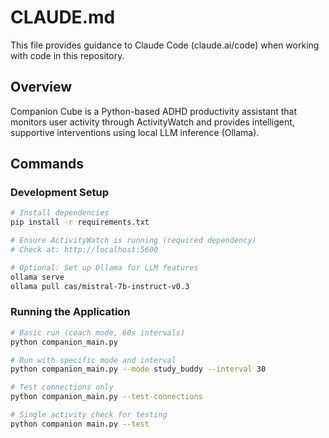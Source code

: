 # CLAUDE.md

This file provides guidance to Claude Code (claude.ai/code) when working with code in this repository.

## Overview

Companion Cube is a Python-based ADHD productivity assistant that monitors user activity through ActivityWatch and provides intelligent, supportive interventions using local LLM inference (Ollama).

## Commands

### Development Setup
```bash
# Install dependencies
pip install -r requirements.txt

# Ensure ActivityWatch is running (required dependency)
# Check at: http://localhost:5600

# Optional: Set up Ollama for LLM features
ollama serve
ollama pull cas/mistral-7b-instruct-v0.3
```

### Running the Application
```bash
# Basic run (coach mode, 60s intervals)
python companion_main.py

# Run with specific mode and interval
python companion_main.py --mode study_buddy --interval 30

# Test connections only
python companion_main.py --test-connections

# Single activity check for testing
python companion_main.py --test

# Generate LLM-powered daily summary
python companion_main.py --daily-summary

# Generate weekly pattern insights using LLM
python companion_main.py --weekly-insights

# Generate comprehensive productivity pattern analysis
python companion_main.py --productivity-insights

# Specify LLM model (if you have it installed)
python companion_main.py --model mistral

# Enable verbose mode with detailed LLM prompts and processing info
# Also shows 1-minute activity summaries in real-time
python companion_main.py --verbose

# Combine options for verbose daily summary
python companion_main.py --verbose --daily-summary --model mistral

# Weekly insights with verbose LLM details
python companion_main.py --verbose --weekly-insights

# Productivity analysis with verbose output
python companion_main.py --verbose --productivity-insights
```

### Testing and Debugging
```bash
# Test all connections (ActivityWatch + Ollama)
python companion_main.py --test-connections

# Single activity snapshot for debugging
python companion_main.py --test

# View detailed logging and LLM processing
python companion_main.py --verbose
```

### Available Modes
- `ghost` - Monitoring only, no interventions
- `coach` - Active suggestions based on patterns (default)
- `study_buddy` - Regular check-ins
- `weekend` - Minimal interventions

## Architecture

The system consists of three main components that work together:

1. **ActivityWatchClient** (`activitywatch_client.py`)
   - Interfaces with ActivityWatch API on `localhost:5600`
   - Intelligently selects buckets with most recent data (handles multi-host scenarios)
   - Fetches events from window, web, and AFK watchers
   - Provides multi-timeframe data collection (5min, 10min, 30min, 1hr, today)

2. **EventProcessor** (`event_processor.py`)
   - Filters noise from raw ActivityWatch events
   - Detects ADHD-relevant patterns: rapid task switching, hyperfocus, distractions
   - Determines user states: `flow`, `working`, `needs_nudge`, `afk`
   - Generates context-aware prompts for the LLM

3. **CompanionCube** (`companion_main.py`)
   - Main orchestrator with configurable intervention logic
   - Integrates with Ollama API on `localhost:11434`
   - Manages intervention cooldowns (flow: 45min, working: 15min, nudge: 5min)
   - Persists data in `data/` directory
   - **LLM-Powered Features**: 
     - Daily summaries with enhanced context and timing
     - Hourly activity summaries (auto-generated every hour)
     - Weekly pattern insights and trends
     - Comprehensive productivity pattern analysis
     - Real-time minute summaries in verbose mode
     - Contextual ADHD-supportive interventions

## Key Design Principles

- **ADHD-Supportive**: All prompts focus on encouragement, never shame or judgment
- **Flow State Protection**: Detects and respects hyperfocus sessions (>15 min in same app)
- **Context-Aware**: Analyzes behavior across multiple timeframes to understand patterns
- **Privacy-First**: All processing happens locally, no cloud dependencies

## Troubleshooting Common Issues

### ActivityWatch 500 Errors
The client handles timezone format preferences and automatically retries. If persistent:
- Check if ActivityWatch is running: `http://localhost:5600`
- Verify buckets have data using the test commands
- The system auto-selects buckets with most recent data

### Ollama Connection
- System works without Ollama using fallback responses
- To enable LLM: `ollama serve` then `ollama pull cas/mistral-7b-instruct-v0.3`
- Test with: `python companion_main.py --test-connections`

## Data Flow

1. ActivityWatch events → filtered summaries → behavior patterns → user state
2. State + context → ADHD-specific prompt → Ollama LLM → supportive response
3. All interactions logged to `data/interactions.json`
4. Daily summaries saved to `data/daily_summaries.json`
5. Hourly summaries auto-generated and saved to `data/hourly_summaries.json`
6. Pattern analysis uses historical data for productivity insights

## Critical Implementation Details

- **Bucket Selection**: Uses `last_updated` timestamp to find active buckets (not hostname-based)
- **Time Handling**: Subtracts 2 seconds from "now" to avoid querying future timestamps  
- **State Detection**: Based on app switches, focus duration, and distraction ratio
- **Prompt Generation**: State-specific, keeping responses under 50 words for ADHD-friendly brevity
- **Data Storage**: JSON files in `data/` directory (interactions.json, daily_summaries.json, hourly_summaries.json)
- **Error Handling**: Graceful fallbacks when ActivityWatch or Ollama are unavailable
- **Signal Handling**: Proper cleanup on Ctrl+C with signal handlers
- **Intervention Cooldowns**: Prevents over-notification (flow: 45min, working: 15min, nudge: 5min)
- **LLM Integration**: Multiple specialized prompts for different analysis types
- **Verbose Mode**: Real-time minute-by-minute activity tracking and hourly LLM summaries
- **Pattern Analysis**: Cross-references hourly, daily, and interaction data for insights

## Codebase Structure

- **companion_main.py** (955 lines) - Main orchestrator with CompanionCube class
  - Handles CLI arguments, signal handling, intervention logic
  - Manages Ollama API integration and LLM prompt generation  
  - Implements daily/weekly summary generation with fallbacks
  
- **activitywatch_client.py** (334 lines) - ActivityWatch API client
  - Robust error handling with retries and exponential backoff
  - Multi-host bucket selection using timestamps
  - Timezone-aware date handling for query consistency
  
- **event_processor.py** (477 lines) - Activity analysis and pattern detection
  - App/website categorization (productivity vs distraction)
  - ADHD-specific pattern detection (rapid switching, hyperfocus)
  - State inference with context-aware reasoning